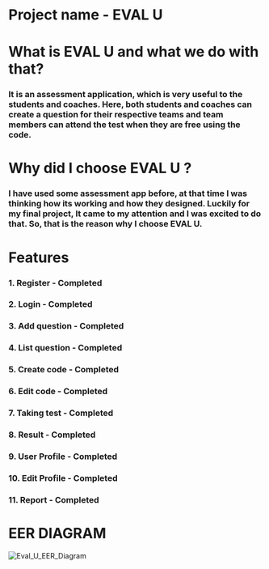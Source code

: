 # Project name - EVAL U
# What is EVAL U and what we do with that?
### It is an assessment application, which is very useful to the students and coaches. Here, both students and coaches can create a question for their respective teams and team members can attend the test when they are free using the code.


# Why did I choose EVAL U ?
### I have used some assessment app before, at that time I was thinking how its working and how they designed. Luckily for my final project, It came to my attention and I was excited to do that. So, that is the reason why I choose EVAL U.

# Features
### 1. Register - Completed
### 2. Login - Completed
### 3. Add question - Completed
### 4. List question - Completed
### 5. Create code - Completed
### 6. Edit code - Completed
### 7. Taking test - Completed
### 8. Result - Completed
### 9. User Profile - Completed
### 10. Edit Profile - Completed
### 11. Report - Completed

# EER DIAGRAM
![Eval_U_EER_Diagram](https://user-images.githubusercontent.com/93571291/185855343-b5d0f9ea-b5b9-4a5e-afda-e23e4de12553.png)
